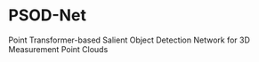 # PSOD-Net
Point Transformer-based Salient Object Detection Network for 3D Measurement Point Clouds
